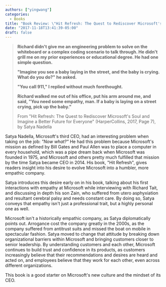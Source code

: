 ```yaml
---
authors: ["yingwang"]
categories:
  - Books
title: "Book Review: \"Hit Refresh: The Quest to Rediscover Microsoft's Soul and Imagine a Better Future for Everyone\", by Satya Nadella"
date: "2017-11-18T13:41:39-05:00"
draft: false
---
```


> **Richard didn't give me an engineering problem to solve on the whiteboard or a complex coding scenario to talk through. He didn't grill me on my prior experiences or educational degree. He had one simple question.**
>
> **"Imagine you see a baby laying in the street, and the baby is crying. What do you do?" he asked.**
>
> **"You call 911," I replied without much forethought.**
>
> **Richard walked me out of his office, put his arm around me, and said, "You need some empathy, man. If a baby is laying on a street crying, pick up the baby."**
>
> From "Hit Refresh: The Quest to Rediscover Microsoft's Soul and Imagine a Better Future for Everyone" (HarperCollins, 2017, Page 7), by Satya Nadella

Satya Nadella, Microsoft's third CEO, had an interesting problem when taking on the job: *"Now what?"* He had this problem because Microsoft's mission as defined by Bill Gates and Paul Allen was to place a computer in every household, which was a pipe dream back when Microsoft was founded in 1975, and Microsoft and others pretty much fulfilled that mission by the time Satya became CEO in 2014. His book, "Hit Refresh", gives readers insight into his desire to evolve Microsoft into a humbler, more empathic company.

Satya introduces this desire early on in his book, talking about his first interactions with empathy at Microsoft while interviewing with Richard Tait, and discussing in depth his son Zain, who suffered from utero asphyxiation and resultant cerebral palsy and needs constant care. By doing so, Satya conveys that empathy isn't just a professional trait, but a highly personal one as well.

Microsoft isn't a historically empathic company, as Satya diplomatically points out. Arrogance cost the company greatly in the 2000s, as the company suffered from antitrust suits and missed the boat on mobile in spectacular fashion. Satya moved to change that attitude by breaking down organizational barriers within Microsoft and bringing customers closer to senior leadership. By understanding customers and each other, Microsoft continues to build trust and confidence in its products, as customers increasingly believe that their recommendations and desires are heard and acted on, and employees believe that they work for each other, even across different organizations.

This book is a good starter on Microsoft's new culture and the mindset of its CEO.
